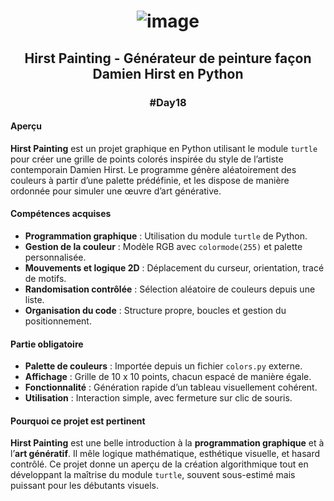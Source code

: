 # <p align="center"> ![image](https://github.com/user-attachments/assets/a615bca9-bd69-4679-b79d-a0d9eaa996db) </p>

## <p align="center"> Hirst Painting - Générateur de peinture façon Damien Hirst en Python </p>
### <p align="center"> #Day18 </p>

#### Aperçu
**Hirst Painting** est un projet graphique en Python utilisant le module `turtle` pour créer une grille de points colorés inspirée du style de l’artiste contemporain Damien Hirst. Le programme génère aléatoirement des couleurs à partir d’une palette prédéfinie, et les dispose de manière ordonnée pour simuler une œuvre d’art générative.

#### Compétences acquises
- **Programmation graphique** : Utilisation du module `turtle` de Python.
- **Gestion de la couleur** : Modèle RGB avec `colormode(255)` et palette personnalisée.
- **Mouvements et logique 2D** : Déplacement du curseur, orientation, tracé de motifs.
- **Randomisation contrôlée** : Sélection aléatoire de couleurs depuis une liste.
- **Organisation du code** : Structure propre, boucles et gestion du positionnement.

#### Partie obligatoire
- **Palette de couleurs** : Importée depuis un fichier `colors.py` externe.
- **Affichage** : Grille de 10 x 10 points, chacun espacé de manière égale.
- **Fonctionnalité** : Génération rapide d’un tableau visuellement cohérent.
- **Utilisation** : Interaction simple, avec fermeture sur clic de souris.

#### Pourquoi ce projet est pertinent
**Hirst Painting** est une belle introduction à la **programmation graphique** et à l’**art génératif**. Il mêle logique mathématique, esthétique visuelle, et hasard contrôlé. Ce projet donne un aperçu de la création algorithmique tout en développant la maîtrise du module `turtle`, souvent sous-estimé mais puissant pour les débutants visuels.
